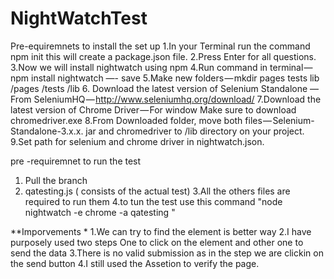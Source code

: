 # NightWatchTest


Pre-equiremnets to install the set up
1.In your Terminal run the command npm init this will create a package.json file.
2.Press Enter for all questions.
3.Now we will install nightwatch using npm
4.Run command in terminal — npm install nightwatch —- save
5.Make new folders — mkdir pages tests lib
/pages
/tests
/lib
6. Download the latest version of Selenium Standalone —
 From SeleniumHQ — http://www.seleniumhq.org/download/
 7.Download the latest version of Chrome Driver — For window Make sure to download chromedriver.exe
 8.From Downloaded folder, move both files — Selenium-Standalone-3.x.x. jar and chromedriver to /lib directory on your project.
 9.Set path for selenium and chrome driver in nightwatch.json.
 


pre -requiremnet to run the test 
 
1. Pull the branch  
2. qatesting.js ( consists of the actual test)
3.All the others files are required to run them
4.to tun the test use this command "node nightwatch -e chrome -a qatesting "



**Imporvements *
1.We can try to find the  element is better way 
2.I have purposely used two steps One to click on the element and other one to send the data
3.There is no valid submission as in the step we are clickin on the send button
4.I still used the Assetion to verify the page.


